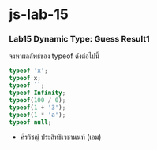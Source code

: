 # js-lab-15
### Lab15 Dynamic Type: Guess Result1
จงหาผลลัพธ์ของ typeof ดังต่อไปนี้

```JavaScript
typeof 'x';
typeof x;
typeof ``;
typeof Infinity;
typeof(100 / 0);
typeof(1 + '3');
typeof(1 * 'a');
typeof null;
```
- ศิรวิชญ์ ประสิทธิเวชานนท์ (เอม)
